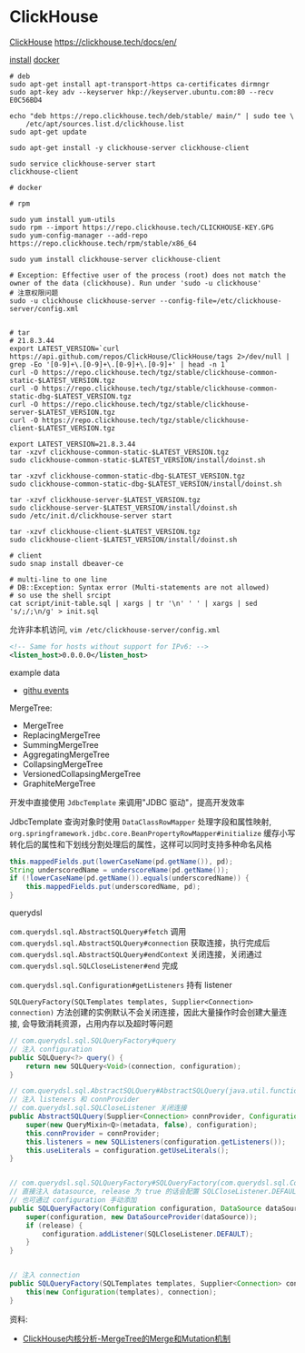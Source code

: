 # ClickHouse

[ClickHouse](https://clickhouse.tech/)
https://clickhouse.tech/docs/en/

[install](https://clickhouse.tech/docs/en/getting-started/install/)
[docker](https://hub.docker.com/r/yandex/clickhouse-server/)

```shell
# deb
sudo apt-get install apt-transport-https ca-certificates dirmngr
sudo apt-key adv --keyserver hkp://keyserver.ubuntu.com:80 --recv E0C56BD4

echo "deb https://repo.clickhouse.tech/deb/stable/ main/" | sudo tee \
    /etc/apt/sources.list.d/clickhouse.list
sudo apt-get update

sudo apt-get install -y clickhouse-server clickhouse-client

sudo service clickhouse-server start
clickhouse-client

# docker

# rpm

sudo yum install yum-utils
sudo rpm --import https://repo.clickhouse.tech/CLICKHOUSE-KEY.GPG
sudo yum-config-manager --add-repo https://repo.clickhouse.tech/rpm/stable/x86_64

sudo yum install clickhouse-server clickhouse-client

# Exception: Effective user of the process (root) does not match the owner of the data (clickhouse). Run under 'sudo -u clickhouse'
# 注意权限问题
sudo -u clickhouse clickhouse-server --config-file=/etc/clickhouse-server/config.xml


# tar
# 21.8.3.44
export LATEST_VERSION=`curl https://api.github.com/repos/ClickHouse/ClickHouse/tags 2>/dev/null | grep -Eo '[0-9]+\.[0-9]+\.[0-9]+\.[0-9]+' | head -n 1`
curl -O https://repo.clickhouse.tech/tgz/stable/clickhouse-common-static-$LATEST_VERSION.tgz
curl -O https://repo.clickhouse.tech/tgz/stable/clickhouse-common-static-dbg-$LATEST_VERSION.tgz
curl -O https://repo.clickhouse.tech/tgz/stable/clickhouse-server-$LATEST_VERSION.tgz
curl -O https://repo.clickhouse.tech/tgz/stable/clickhouse-client-$LATEST_VERSION.tgz

export LATEST_VERSION=21.8.3.44
tar -xzvf clickhouse-common-static-$LATEST_VERSION.tgz
sudo clickhouse-common-static-$LATEST_VERSION/install/doinst.sh

tar -xzvf clickhouse-common-static-dbg-$LATEST_VERSION.tgz
sudo clickhouse-common-static-dbg-$LATEST_VERSION/install/doinst.sh

tar -xzvf clickhouse-server-$LATEST_VERSION.tgz
sudo clickhouse-server-$LATEST_VERSION/install/doinst.sh
sudo /etc/init.d/clickhouse-server start

tar -xzvf clickhouse-client-$LATEST_VERSION.tgz
sudo clickhouse-client-$LATEST_VERSION/install/doinst.sh

# client
sudo snap install dbeaver-ce

# multi-line to one line
# DB::Exception: Syntax error (Multi-statements are not allowed)
# so use the shell srcipt
cat script/init-table.sql | xargs | tr '\n' ' ' | xargs | sed 's/;/;\n/g' > init.sql
```

允许非本机访问, `vim /etc/clickhouse-server/config.xml`
```xml
<!-- Same for hosts without support for IPv6: -->
<listen_host>0.0.0.0</listen_host>
```

example data

* [githu events](https://github-sql.github.io/explorer/#download-the-dataset)


MergeTree:

* MergeTree
* ReplacingMergeTree
* SummingMergeTree
* AggregatingMergeTree
* CollapsingMergeTree
* VersionedCollapsingMergeTree
* GraphiteMergeTree

开发中直接使用 `JdbcTemplate` 来调用"JDBC 驱动"，提高开发效率

JdbcTemplate 查询对象时使用 `DataClassRowMapper` 处理字段和属性映射, `org.springframework.jdbc.core.BeanPropertyRowMapper#initialize` 缓存小写转化后的属性和下划线分割处理后的属性，这样可以同时支持多种命名风格

```java
this.mappedFields.put(lowerCaseName(pd.getName()), pd);
String underscoredName = underscoreName(pd.getName());
if (!lowerCaseName(pd.getName()).equals(underscoredName)) {
	this.mappedFields.put(underscoredName, pd);
}
```


querydsl

`com.querydsl.sql.AbstractSQLQuery#fetch` 调用 `com.querydsl.sql.AbstractSQLQuery#connection` 获取连接，执行完成后 `com.querydsl.sql.AbstractSQLQuery#endContext` 关闭连接，关闭通过 `com.querydsl.sql.SQLCloseListener#end` 完成

`com.querydsl.sql.Configuration#getListeners` 持有 listener

`SQLQueryFactory(SQLTemplates templates, Supplier<Connection> connection)` 方法创建的实例默认不会关闭连接，因此大量操作时会创建大量连接, 会导致消耗资源，占用内存以及超时等问题

```java
// com.querydsl.sql.SQLQueryFactory#query
// 注入 configuration
public SQLQuery<?> query() {
    return new SQLQuery<Void>(connection, configuration);
}

// com.querydsl.sql.AbstractSQLQuery#AbstractSQLQuery(java.util.function.Supplier<java.sql.Connection>, com.querydsl.sql.Configuration, com.querydsl.core.QueryMetadata)
// 注入 listeners 和 connProvider
// com.querydsl.sql.SQLCloseListener 关闭连接
public AbstractSQLQuery(Supplier<Connection> connProvider, Configuration configuration, QueryMetadata metadata) {
    super(new QueryMixin<Q>(metadata, false), configuration);
    this.connProvider = connProvider;
    this.listeners = new SQLListeners(configuration.getListeners());
    this.useLiterals = configuration.getUseLiterals();
}


// com.querydsl.sql.SQLQueryFactory#SQLQueryFactory(com.querydsl.sql.Configuration, javax.sql.DataSource, boolean)
// 直接注入 datasource, release 为 true 的话会配置 SQLCloseListener.DEFAULT，会在执行完 sql 后关闭连接
// 也可通过 configuration 手动添加
public SQLQueryFactory(Configuration configuration, DataSource dataSource, boolean release) {
    super(configuration, new DataSourceProvider(dataSource));
    if (release) {
        configuration.addListener(SQLCloseListener.DEFAULT);
    }
}


// 注入 connection
public SQLQueryFactory(SQLTemplates templates, Supplier<Connection> connection) {
    this(new Configuration(templates), connection);
}

```

资料:

* [ClickHouse内核分析-MergeTree的Merge和Mutation机制](https://developer.aliyun.com/article/762090?spm=a2c6h.12873581.0.0.29cc802f1GeMHc&groupCode=clickhouse)
